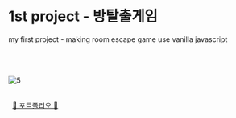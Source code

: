 <h1>1st project - 방탈출게임</h1>
my first project - making room escape game use vanilla javascript
<br><br><br><br>

![5](https://github.com/cho1ok/project1_escape_game/assets/117049958/9be98075-4df5-447f-88a3-a9387d5c8361)
<br><br>

&nbsp;
<a href="https://github.com/cho1ok/PORTFOLIO">🔮 포트폴리오 🔮</a>
<br><br>
